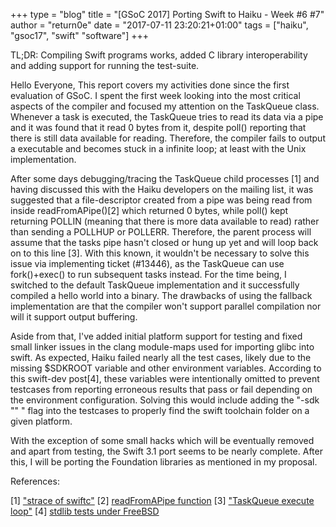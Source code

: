 +++
type = "blog"
title = "[GSoC 2017] Porting Swift to Haiku - Week #6 #7"
author = "return0e"
date = "2017-07-11 23:20:21+01:00"
tags = ["haiku", "gsoc17", "swift" "software"]
+++

TL;DR: Compiling Swift programs works, added C library interoperability and adding support for running the test-suite.

Hello Everyone,
This report covers my activities done since the first evaluation of GSoC. I spent the first week looking into the most critical aspects of the compiler and focused my attention on the TaskQueue class. Whenever a task is executed, the TaskQueue tries to read its data via a pipe and it was found that it read 0 bytes from it, despite poll() reporting that there is still data available for reading. Therefore, the compiler fails to output a executable and becomes stuck in a infinite loop; at least with the Unix implementation.

After some days debugging/tracing the TaskQueue child processes [1] and having discussed this with the Haiku developers on the mailing list, it was suggested that a file-descriptor created from a pipe was being read from inside readFromAPipe()[2] which returned 0 bytes, while poll() kept returning POLLIN (meaning that there is more data available to read) rather than sending a POLLHUP or POLLERR. Therefore, the parent process will assume that the tasks pipe hasn't closed or hung up yet and will loop back on to this line [3]. With this known, it wouldn't be necessary to solve this issue via implementing ticket (#13446), as the TaskQueue can use fork()+exec() to run subsequent tasks instead. For the time being, I switched to the default TaskQueue implementation and it successfully compiled a hello world into a binary. The drawbacks of using the fallback implementation are that the compiler won't support parallel compilation nor will it support output buffering.

Aside from that, I've added initial platform support for testing and fixed small linker issues in the clang module-maps used for importing glibc into swift. As expected, Haiku failed nearly all the test cases, likely due to the missing $SDKROOT variable and other environment variables. According to this swift-dev post[4], these variables were intentionally omitted to prevent testcases from reporting erroneous results that pass or fail depending on the environment configuration. Solving this would include adding the "-sdk "" " flag into the testcases to properly find the swift toolchain folder on a given platform.

With the exception of some small hacks which will be eventually removed and apart from testing, the Swift 3.1 port seems to be nearly complete. After this, I will be porting the Foundation libraries as mentioned in my proposal.

References:

[1] ["strace of swiftc"]("https://gist.github.com/return/73b9adbd1466255c7c9d06e8f58aac8e")
[2] [readFromAPipe function]("https://github.com/return/swift/blob/swift-3.1-haiku/lib/Basic/Unix/TaskQueue.inc#L247")
[3] ["TaskQueue execute loop"]("https://github.com/return/swift/blob/swift-3.1-haiku/lib/Basic/Unix/TaskQueue.inc#L326")
[4] [stdlib tests under FreeBSD]("https://lists.swift.org/pipermail/swift-dev/Week-of-Mon-20160104/000737.html")
